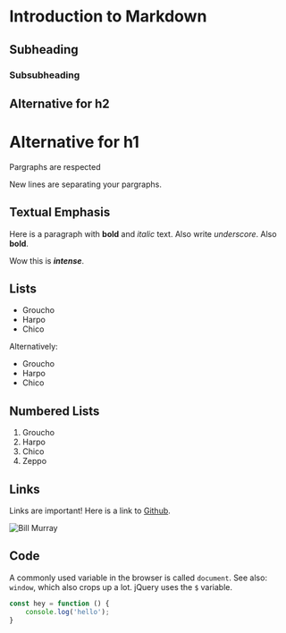 # Introduction to Markdown
## Subheading
### Subsubheading

Alternative for h2
------------------

Alternative for h1
==================

Pargraphs are respected

New lines are separating your pargraphs.

## Textual Emphasis

Here is a paragraph with **bold** and *italic* text. Also write _underscore_. Also __bold__.

Wow this is ***intense***.

## Lists

- Groucho
- Harpo
- Chico

Alternatively:
* Groucho
* Harpo
* Chico

## Numbered Lists
1. Groucho
1. Harpo
1. Chico
1. Zeppo


## Links
Links are important! Here is a link to
[Github](http://www.github.com/).

![Bill Murray](http://www.fillmurray.com/50/50)

## Code

A commonly used variable in the browser is called `document`. See also: `window`, which also crops up a lot. jQuery uses the `$` variable.

```javascript
const hey = function () {
    console.log('hello');
}
```